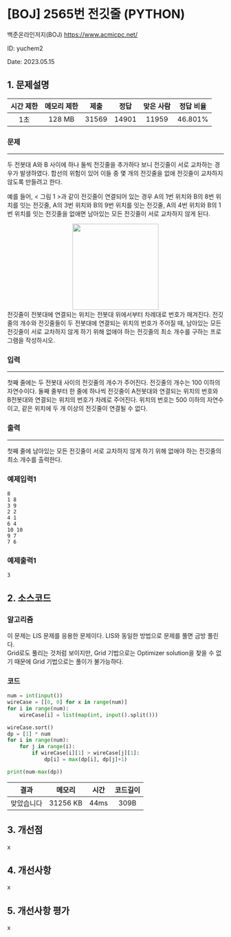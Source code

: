 # [BOJ] 2565번 전깃줄 (PYTHON)
백준온라인저지(BOJ) https://www.acmicpc.net/

ID: yuchem2

Date: 2023.05.15
## 1. 문제설명
| 시간 제한 | 메모리 제한 | 제출  | 정답 | 맞은 사람 | 정답 비율 |
| :---: | :---: | :---: | :---: | :---: | :---: |
| 1초  | 128 MB | 31569 | 14901 | 11959 | 46.801%  |

### 문제
---
두 전봇대 A와 B 사이에 하나 둘씩 전깃줄을 추가하다 보니 전깃줄이 서로 교차하는 경우가 발생하였다. 합선의 위험이 있어 이들 중 몇 개의 전깃줄을 없애 전깃줄이 교차하지 않도록 만들려고 한다.

예를 들어, < 그림 1 >과 같이 전깃줄이 연결되어 있는 경우 A의 1번 위치와 B의 8번 위치를 잇는 전깃줄, A의 3번 위치와 B의 9번 위치를 잇는 전깃줄, A의 4번 위치와 B의 1번 위치를 잇는 전깃줄을 없애면 남아있는 모든 전깃줄이 서로 교차하지 않게 된다.
<div align="center">
  <img src="https://github.com/yuchem2/Algorithm/assets/101711808/fee940a6-75b9-4073-805a-0f46fc3ed31f" width="200">
</div>
전깃줄이 전봇대에 연결되는 위치는 전봇대 위에서부터 차례대로 번호가 매겨진다. 전깃줄의 개수와 전깃줄들이 두 전봇대에 연결되는 위치의 번호가 주어질 때, 남아있는 모든 전깃줄이 서로 교차하지 않게 하기 위해 없애야 하는 전깃줄의 최소 개수를 구하는 프로그램을 작성하시오.

### 입력
---
첫째 줄에는 두 전봇대 사이의 전깃줄의 개수가 주어진다. 전깃줄의 개수는 100 이하의 자연수이다. 둘째 줄부터 한 줄에 하나씩 전깃줄이 A전봇대와 연결되는 위치의 번호와 B전봇대와 연결되는 위치의 번호가 차례로 주어진다. 위치의 번호는 500 이하의 자연수이고, 같은 위치에 두 개 이상의 전깃줄이 연결될 수 없다.
### 출력
---
첫째 줄에 남아있는 모든 전깃줄이 서로 교차하지 않게 하기 위해 없애야 하는 전깃줄의 최소 개수를 출력한다.
### 예제입력1
```
8
1 8
3 9
2 2
4 1
6 4
10 10
9 7
7 6
```
### 예제출력1
```
3
```
## 2. 소스코드

### 알고리즘

이 문제는 LIS 문제를 응용한 문제이다. LIS와 동일한 방법으로 문제를 풀면 금방 풀린다.  
Grid로도 풀리는 것처럼 보이지만, Grid 기법으로는 Optimizer solution을 찾을 수 없기 때문에 Grid 기법으로는 풀이가 불가능하다.

### 코드
```Python
num = int(input())
wireCase = [[0, 0] for x in range(num)]
for i in range(num):
    wireCase[i] = list(map(int, input().split()))

wireCase.sort()
dp = [1] * num
for i in range(num):
    for j in range(i):
        if wireCase[i][1] > wireCase[j][1]:
            dp[i] = max(dp[i], dp[j]+1)

print(num-max(dp))
```
| 결과 | 메모리 | 시간 | 코드길이 |
|:---:|:-----: | :---: | :----: |
| 맞았습니다 | 31256 KB | 44ms | 309B |

## 3. 개선점
x
## 4. 개선사항
x
## 5. 개선사항 평가
x
